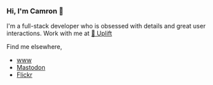 ### Hi, I'm Camron 👋

I'm a full-stack developer who is obsessed with details and great user interactions. Work with me at [🚀 Uplift](https://uplift.ltd)

Find me elsewhere,
- [www](https://camronflanders.com)
- <a rel="me" href="https://mas.to/@camflan">Mastodon</a>
- [Flickr](https://flickr.com/camflan)

